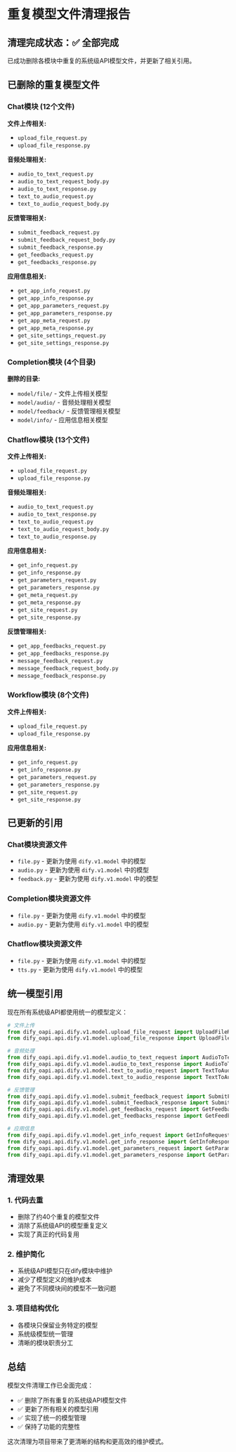 # 重复模型文件清理报告

## 清理完成状态：✅ 全部完成

已成功删除各模块中重复的系统级API模型文件，并更新了相关引用。

## 已删除的重复模型文件

### Chat模块 (12个文件)
**文件上传相关:**
- `upload_file_request.py`
- `upload_file_response.py`

**音频处理相关:**
- `audio_to_text_request.py`
- `audio_to_text_request_body.py`
- `audio_to_text_response.py`
- `text_to_audio_request.py`
- `text_to_audio_request_body.py`

**反馈管理相关:**
- `submit_feedback_request.py`
- `submit_feedback_request_body.py`
- `submit_feedback_response.py`
- `get_feedbacks_request.py`
- `get_feedbacks_response.py`

**应用信息相关:**
- `get_app_info_request.py`
- `get_app_info_response.py`
- `get_app_parameters_request.py`
- `get_app_parameters_response.py`
- `get_app_meta_request.py`
- `get_app_meta_response.py`
- `get_site_settings_request.py`
- `get_site_settings_response.py`

### Completion模块 (4个目录)
**删除的目录:**
- `model/file/` - 文件上传相关模型
- `model/audio/` - 音频处理相关模型
- `model/feedback/` - 反馈管理相关模型
- `model/info/` - 应用信息相关模型

### Chatflow模块 (13个文件)
**文件上传相关:**
- `upload_file_request.py`
- `upload_file_response.py`

**音频处理相关:**
- `audio_to_text_request.py`
- `audio_to_text_response.py`
- `text_to_audio_request.py`
- `text_to_audio_request_body.py`
- `text_to_audio_response.py`

**应用信息相关:**
- `get_info_request.py`
- `get_info_response.py`
- `get_parameters_request.py`
- `get_parameters_response.py`
- `get_meta_request.py`
- `get_meta_response.py`
- `get_site_request.py`
- `get_site_response.py`

**反馈管理相关:**
- `get_app_feedbacks_request.py`
- `get_app_feedbacks_response.py`
- `message_feedback_request.py`
- `message_feedback_request_body.py`
- `message_feedback_response.py`

### Workflow模块 (8个文件)
**文件上传相关:**
- `upload_file_request.py`
- `upload_file_response.py`

**应用信息相关:**
- `get_info_request.py`
- `get_info_response.py`
- `get_parameters_request.py`
- `get_parameters_response.py`
- `get_site_request.py`
- `get_site_response.py`

## 已更新的引用

### Chat模块资源文件
- `file.py` - 更新为使用 `dify.v1.model` 中的模型
- `audio.py` - 更新为使用 `dify.v1.model` 中的模型
- `feedback.py` - 更新为使用 `dify.v1.model` 中的模型

### Completion模块资源文件
- `file.py` - 更新为使用 `dify.v1.model` 中的模型
- `audio.py` - 更新为使用 `dify.v1.model` 中的模型

### Chatflow模块资源文件
- `file.py` - 更新为使用 `dify.v1.model` 中的模型
- `tts.py` - 更新为使用 `dify.v1.model` 中的模型

## 统一模型引用

现在所有系统级API都使用统一的模型定义：

```python
# 文件上传
from dify_oapi.api.dify.v1.model.upload_file_request import UploadFileRequest
from dify_oapi.api.dify.v1.model.upload_file_response import UploadFileResponse

# 音频处理
from dify_oapi.api.dify.v1.model.audio_to_text_request import AudioToTextRequest
from dify_oapi.api.dify.v1.model.audio_to_text_response import AudioToTextResponse
from dify_oapi.api.dify.v1.model.text_to_audio_request import TextToAudioRequest
from dify_oapi.api.dify.v1.model.text_to_audio_response import TextToAudioResponse

# 反馈管理
from dify_oapi.api.dify.v1.model.submit_feedback_request import SubmitFeedbackRequest
from dify_oapi.api.dify.v1.model.submit_feedback_response import SubmitFeedbackResponse
from dify_oapi.api.dify.v1.model.get_feedbacks_request import GetFeedbacksRequest
from dify_oapi.api.dify.v1.model.get_feedbacks_response import GetFeedbacksResponse

# 应用信息
from dify_oapi.api.dify.v1.model.get_info_request import GetInfoRequest
from dify_oapi.api.dify.v1.model.get_info_response import GetInfoResponse
from dify_oapi.api.dify.v1.model.get_parameters_request import GetParametersRequest
from dify_oapi.api.dify.v1.model.get_parameters_response import GetParametersResponse
```

## 清理效果

### 1. 代码去重
- 删除了约40个重复的模型文件
- 消除了系统级API的模型重复定义
- 实现了真正的代码复用

### 2. 维护简化
- 系统级API模型只在dify模块中维护
- 减少了模型定义的维护成本
- 避免了不同模块间的模型不一致问题

### 3. 项目结构优化
- 各模块只保留业务特定的模型
- 系统级模型统一管理
- 清晰的模块职责分工

## 总结

模型文件清理工作已全面完成：
- ✅ 删除了所有重复的系统级API模型文件
- ✅ 更新了所有相关的模型引用
- ✅ 实现了统一的模型管理
- ✅ 保持了功能的完整性

这次清理为项目带来了更清晰的结构和更高效的维护模式。